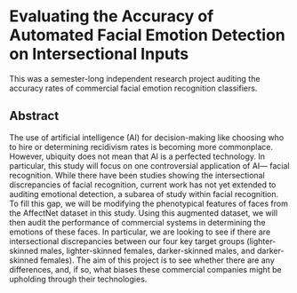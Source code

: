 # Evaluating the Accuracy of Automated Facial Emotion Detection on Intersectional Inputs
This was a semester-long independent research project auditing the accuracy rates of commercial facial emotion recognition classifiers. 

## Abstract
The use of artificial intelligence (AI) for decision-making like choosing who to hire or determining recidivism rates is becoming more commonplace. However, ubiquity does not mean that AI is a perfected technology. In particular, this study will focus on one controversial application of AI— facial recognition. While there have been studies showing the intersectional discrepancies of facial recognition, current work has not yet extended to auditing emotional detection, a subarea of study within facial recognition. To fill this gap, we will be modifying the phenotypical features of faces from the AffectNet dataset in this study. Using this augmented dataset, we will then audit the performance of commercial systems in determining the emotions of these faces. In particular, we are looking to see if there are intersectional discrepancies between our four key target groups (lighter-skinned males, lighter-skinned females, darker-skinned males, and darker-skinned females). The aim of this project is to see whether there are any differences, and, if so, what biases these commercial companies might be upholding through their technologies.    
